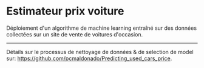 # Estimateur prix voiture
Déploiement d'un algorithme de machine learning entraîné sur des données collectées sur un site de vente de voitures d'occasion.

------------

Détails sur le processus de nettoyage de données & de selection de model sur: https://github.com/pcmaldonado/Predicting_used_cars_price.
